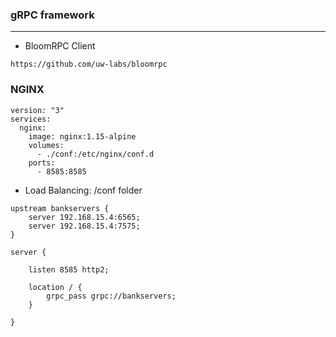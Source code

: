 ### gRPC framework   
---
* BloomRPC Client
```
https://github.com/uw-labs/bloomrpc
```

### NGINX

```
version: "3"
services:
  nginx:
    image: nginx:1.15-alpine
    volumes:
      - ./conf:/etc/nginx/conf.d
    ports:
      - 8585:8585
```
* Load Balancing: /conf folder
```
upstream bankservers {
    server 192.168.15.4:6565;
    server 192.168.15.4:7575;
}

server {

    listen 8585 http2;

    location / {
        grpc_pass grpc://bankservers;
    }

}
```

